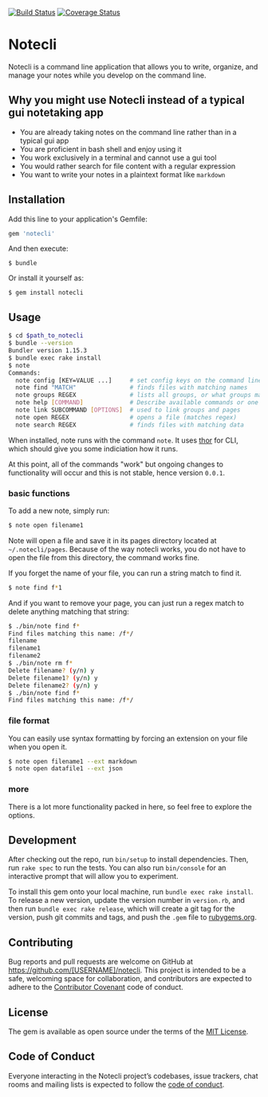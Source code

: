[![Build Status](https://travis-ci.org/zpallin/notecli.svg?branch=master)](https://travis-ci.org/zpallin/notecli) [![Coverage Status](https://coveralls.io/repos/github/zpallin/notecli/badge.svg?branch=master)](https://coveralls.io/github/zpallin/notecli?branch=master) 

# Notecli

Notecli is a command line application that allows you to write, organize, and manage your notes while you develop on the command line.

## Why you might use Notecli instead of a typical gui notetaking app

- You are already taking notes on the command line rather than in a typical gui app
- You are proficient in bash shell and enjoy using it
- You work exclusively in a terminal and cannot use a gui tool
- You would rather search for file content with a regular expression
- You want to write your notes in a plaintext format like `markdown`

## Installation

Add this line to your application's Gemfile:

```ruby
gem 'notecli'
```

And then execute:

    $ bundle

Or install it yourself as:

    $ gem install notecli

## Usage

```bash
$ cd $path_to_notecli
$ bundle --version
Bundler version 1.15.3
$ bundle exec rake install
$ note
Commands:
  note config [KEY=VALUE ...]     # set config keys on the command line (nesting works)
  note find "MATCH"               # finds files with matching names
  note groups REGEX               # lists all groups, or what groups match
  note help [COMMAND]             # Describe available commands or one specific command
  note link SUBCOMMAND [OPTIONS]  # used to link groups and pages
  note open REGEX                 # opens a file (matches regex)
  note search REGEX               # finds files with matching data
```

When installed, note runs with the command `note`. It uses [thor](http://whatisthor.com/) for CLI, which should give you some indiciation how it runs.

At this point, all of the commands "work" but ongoing changes to functionality will occur and this is not stable, hence version `0.0.1`.

### basic functions

To add a new note, simply run:

```bash
$ note open filename1
```

Note will open a file and save it in its pages directory located at `~/.notecli/pages`. Because of the way notecli works, you do not have to open the file from this directory, the command works fine.

If you forget the name of your file, you can run a string match to find it.

```bash
$ note find f*1
```

And if you want to remove your page, you can just run a regex match to delete anything matching that string:

```bash
$ ./bin/note find f*
Find files matching this name: /f*/
filename
filename1
filename2
$ ./bin/note rm f*
Delete filename? (y/n) y
Delete filename1? (y/n) y
Delete filename2? (y/n) y
$ ./bin/note find f*
Find files matching this name: /f*/
```

### file format
You can easily use syntax formatting by forcing an extension on your file when you open it. 

```bash
$ note open filename1 --ext markdown
$ note open datafile1 --ext json
```

### more

There is a lot more functionality packed in here, so feel free to explore the options.


## Development

After checking out the repo, run `bin/setup` to install dependencies. Then, run `rake spec` to run the tests. You can also run `bin/console` for an interactive prompt that will allow you to experiment.

To install this gem onto your local machine, run `bundle exec rake install`. To release a new version, update the version number in `version.rb`, and then run `bundle exec rake release`, which will create a git tag for the version, push git commits and tags, and push the `.gem` file to [rubygems.org](https://rubygems.org).

## Contributing

Bug reports and pull requests are welcome on GitHub at https://github.com/[USERNAME]/notecli. This project is intended to be a safe, welcoming space for collaboration, and contributors are expected to adhere to the [Contributor Covenant](http://contributor-covenant.org) code of conduct.

## License

The gem is available as open source under the terms of the [MIT License](http://opensource.org/licenses/MIT).

## Code of Conduct

Everyone interacting in the Notecli project’s codebases, issue trackers, chat rooms and mailing lists is expected to follow the [code of conduct](https://github.com/[USERNAME]/notecli/blob/master/CODE_OF_CONDUCT.md).

